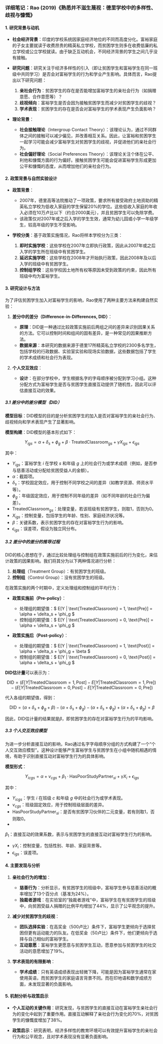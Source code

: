 ### 详细笔记：Rao (2019)《熟悉并不滋生蔑视：德里学校中的多样性、歧视与慷慨》

#### 1. 研究背景与动机

- **社会经济背景**：印度的学校系统因家庭经济地位的不同而高度分化。富裕家庭的子女主要就读于收费昂贵的精英私立学校，而贫困学生则多在收费低廉的私立学校或公立学校就读。由于缺乏互动机会，不同经济背景的学生之间几乎没有接触。

- **研究问题**：研究关注于经济多样性的引入（即让贫困学生和富裕学生在同一班级中共同学习）是否会对富裕学生的行为和学业产生影响。具体而言，Rao提出以下研究问题：
  1. **亲社会行为**：贫困学生的存在是否能增加富裕学生的亲社会行为（如捐赠意愿、合作意愿等）？
  2. **歧视倾向**：富裕学生是否会因为接触贫困学生而减少对贫困学生的歧视？
  3. **学术表现**：贫困学生的存在是否会对富裕学生的学术表现产生负面影响？

- **理论背景**：
  - **社会接触理论**（Intergroup Contact Theory）：该理论认为，通过不同群体之间的接触可以减少偏见，并改善相互关系。因此，让富裕和贫困学生一起学习可能会减少富裕学生对贫困学生的歧视，并促进他们的亲社会行为。
  - **社会偏好理论**（Social Preferences Theory）：该理论关注个体在公平、利他和慷慨方面的行为偏好。接触贫困学生可能会促进富裕学生形成更加公平和慷慨的态度，从而增加他们的亲社会行为。

#### 2. 政策背景与自然实验设计

- **政策背景**：
  - 2007年，德里高等法院推动了一项政策，要求所有接受政府土地资助的精英私立学校为低收入家庭的学生保留20%的学位。这些低收入家庭的年收入必须在10万卢比以下（约合2000美元），并且贫困学生可以免除学费。
  - 该政策仅对2007年或之后入学的学生生效，通常为幼儿园或小学一年级学生，较高年级的学生不受影响。
  
- **学校分类**：基于政策实施情况，Rao将样本学校分为三类：
  1. **即时实施学校**：这些学校在2007年立即执行政策，因此从2007年或之后入学的学生所在班级中有贫困学生。
  2. **延迟实施学校**：这些学校在2008年才开始执行政策，因此2008年及以后入学的班级中有贫困学生。
  3. **控制组学校**：这些学校因土地所有权等原因未受到政策的约束，因此所有班级中均为富裕学生。

#### 3. 研究设计与方法

为了评估贫困学生加入对富裕学生的影响，Rao使用了两种主要方法来构建自然实验：

1. **差分中的差分（Difference-in-Differences, DID）**：
   - **原理**：DID是一种通过比较政策实施前后两组之间的差异来识别因果关系的方法。它可以控制时间和组间的固有差异，是一种常见的因果推断方法。
   - **数据来源**：本研究的数据来源于德里17所精英私立学校的2300多名学生，包括学校的行政数据、实验室实验和现场实验数据，这些数据包括了学生的学术成绩和社会行为表现。

2. **个人交互效应**：
   - **设计**：在部分学校中，学生根据名字的字母顺序被分配到学习小组。这种分配方式为富裕学生是否与贫困学生直接互动提供了随机性，因此可以评估直接互动的效果。

##### 3.1 差分中的差分模型（DID）

**模型目标**：DID模型的目的是分析贫困学生的加入是否对富裕学生的亲社会行为、歧视倾向和学术表现产生了显著影响。

**模型构建**：DID模型的基本形式如下：

$$
Y_{igs} = \alpha + \delta_s + \phi_g + \beta \cdot \text{TreatedClassroom}_{gs} + \gamma X_{igs} + \epsilon_{igs}
$$

其中：

- $Y_{igs}$：富裕学生 $i$ 在学校 $s$ 和年级 $g$ 上的社会行为或学术成绩（例如，是否参与慈善活动或分配给贫困受益人的金额）。
- $\alpha$：截距项。
- $\delta_s$：学校固定效应，用于控制不同学校之间的差异（如教学资源、师资水平等）。
- $\phi_g$：年级固定效应，用于控制不同年级的差异（如不同年龄的社会行为偏差）。
- $\text{TreatedClassroom}_{gs}$：处理变量，若该班级有贫困学生，则取1，否则为0。
- $X_{igs}$：控制变量，包括学生的年龄、性别、家庭经济状况等。
- $\beta$：关键系数，表示贫困学生的存在对富裕学生行为的影响。
- $\epsilon_{igs}$：误差项，假设为独立同分布。

##### 3.2 差分中的差分的推导过程

DID的核心思想在于，通过比较处理组与控制组在政策实施前后的行为变化，来估计政策的因果影响。我们将其分为以下两种情况进行分析：

1. **处理组**（Treatment Group）：有贫困学生的班级。
2. **控制组**（Control Group）：没有贫困学生的班级。

在政策实施的两个时期中，定义处理组和控制组的平均行为：

- **政策实施前（Pre-policy）**：
  - 处理组的期望值：$ E[Y | \text{TreatedClassroom} = 1, \text{Pre}] = \alpha + \delta_s + \phi_g $
  - 控制组的期望值：$ E[Y | \text{TreatedClassroom} = 0, \text{Pre}] = \alpha + \delta_s + \phi_g $

- **政策实施后（Post-policy）**：
  - 处理组的期望值：$ E[Y | \text{TreatedClassroom} = 1, \text{Post}] = \alpha + \delta_s + \phi_g + \beta $
  - 控制组的期望值：$ E[Y | \text{TreatedClassroom} = 0, \text{Post}] = \alpha + \delta_s + \phi_g $

**DID估计量**可以表示为：

$$
\text{DID} = \left( E[Y | \text{TreatedClassroom} = 1, \text{Post}] - E[Y | \text{TreatedClassroom} = 1, \text{Pre}] \right) - \left( E[Y | \text{TreatedClassroom} = 0, \text{Post}] - E[Y | \text{TreatedClassroom} = 0, \text{Pre}] \right)
$$

代入各组的期望值，得到：

$$
\text{DID} = \left( \alpha + \delta_s + \phi_g + \beta \right) - \left( \alpha + \delta_s + \phi_g \right) - \left( \alpha + \delta_s + \phi_g \right) + \left( \alpha + \delta_s + \phi_g \right) = \beta
$$

因此，DID估计量的结果就是$\beta$，即贫困学生的存在对富裕学生行为的平均影响。

##### 3.3 个人交互效应模型

为进一步分析直接互动的影响，Rao通过名字字母顺序分组的方式构建了一个“个人交互效应模型”。这种设计能够产生富裕学生与贫困学生在小组中随机相遇的情境，有助于识别直接互动对富裕学生行为的具体影响。

**模型形式**：

$$
Y_{icgs} = \alpha + \nu_{cgs} + \beta_1 \cdot \text{HasPoorStudyPartner}_{si} + \gamma X_i + \epsilon_{igs}
$$

其中：

- $Y_{icgs}$：学生 $i$ 在班级 $c$ 和年级 $g$ 中的社会行为或学术表现。
- $\nu_{cgs}$：班级固定效应，用于控制班级层面的差异。
- $\text{HasPoorStudyPartner}_{si}$：是否有贫困学习伙伴的二元变量，若有则取1，否则取0。
-

 $\beta_1$：直接互动的效果系数，表示与贫困学生的直接互动对富裕学生行为的影响。
- $\gamma X_i$：控制变量，包括性别、年龄、家庭背景等。
- $\epsilon_{igs}$：误差项。

#### 4. 主要发现与分析

1. **亲社会行为的增加**：
   - **慈善行为**：分析显示，有贫困学生的班级中，富裕学生参与慈善活动的概率增加了13个百分点（基准为24%）。
   - **独裁者游戏**：在实验室的“独裁者游戏”中，富裕学生在有贫困学生的班级中，向贫困受益人捐赠的比例平均增加了44%，显示了公平观念的提升。

2. **减少对贫困学生的歧视**：
   - **团队选择实验**：在高奖金（500卢比）条件下，富裕学生更倾向于选择贫困但更有运动能力的队友。在低奖金（50卢比）条件下，他们更倾向于选择与自己相似的富裕学生。
   - **互动意愿**：富裕学生更愿意与贫困学生互动，愿意参加与贫困学生的社交活动的意愿增加了19%。

3. **学术表现的有限影响**：
   - **学术成绩**：只有英语成绩表现出轻微下降，可能是因为富裕学生通常在家使用英语，而贫困学生的家庭语言背景不同。而在印地语和数学成绩方面，未发现显著的负面影响。

#### 5. 机制分析与政策启示

- **个人互动的关键作用**：研究发现，与贫困学生的直接互动在富裕学生亲社会行为的变化中起到了重要作用。直接互动解释了亲社会行为变化的70%，对贫困学生的慷慨度增加了38%。

- **政策启示**：研究表明，经济多样性的教育环境可以有效提升富裕学生的亲社会行为和公平观念，且对学术表现没有显著负面影响。